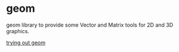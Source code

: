 # geom
geom library to provide some Vector and Matrix tools for 2D and 3D graphics.

[trying out geom](https://nanjizal.github.io/try_geom/)
